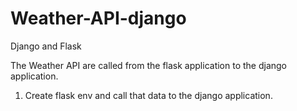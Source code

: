 # Weather-API-django
Django and Flask

The Weather API are called from the flask application to the django application.
1. Create flask env and call that data to the django application.
